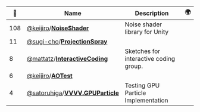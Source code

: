 |:star2: | Name | Description | 🌍|
|---|---|---|---|
|108|[@keijiro](https://github.com/keijiro)/[**NoiseShader**](https://github.com/keijiro/NoiseShader)|Noise shader library for Unity||
|11|[@sugi-cho](https://github.com/sugi-cho)/[**ProjectionSpray**](https://github.com/sugi-cho/ProjectionSpray)|||
|8|[@mattatz](https://github.com/mattatz)/[**InteractiveCoding**](https://github.com/mattatz/InteractiveCoding)|Sketches for interactive coding group.||
|6|[@keijiro](https://github.com/keijiro)/[**AOTest**](https://github.com/keijiro/AOTest)|||
|4|[@satoruhiga](https://github.com/satoruhiga)/[**VVVV.GPUParticle**](https://github.com/satoruhiga/VVVV.GPUParticle)|Testing GPU Particle Implementation||

